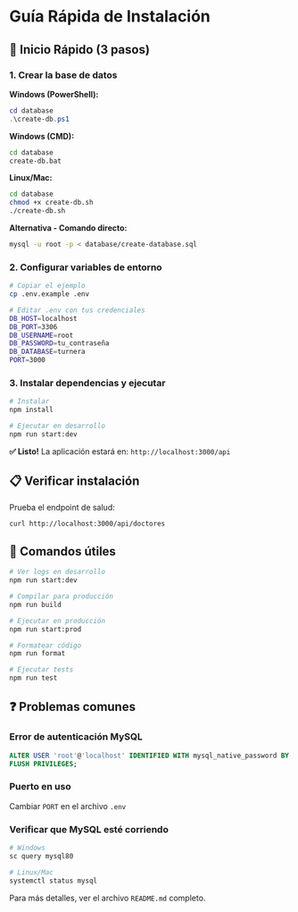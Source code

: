 # Guía Rápida de Instalación

## 🚀 Inicio Rápido (3 pasos)

### 1. Crear la base de datos

**Windows (PowerShell):**
```powershell
cd database
.\create-db.ps1
```

**Windows (CMD):**
```cmd
cd database
create-db.bat
```

**Linux/Mac:**
```bash
cd database
chmod +x create-db.sh
./create-db.sh
```

**Alternativa - Comando directo:**
```bash
mysql -u root -p < database/create-database.sql
```

### 2. Configurar variables de entorno

```bash
# Copiar el ejemplo
cp .env.example .env

# Editar .env con tus credenciales
DB_HOST=localhost
DB_PORT=3306
DB_USERNAME=root
DB_PASSWORD=tu_contraseña
DB_DATABASE=turnera
PORT=3000
```

### 3. Instalar dependencias y ejecutar

```bash
# Instalar
npm install

# Ejecutar en desarrollo
npm run start:dev
```

**✅ Listo!** La aplicación estará en: `http://localhost:3000/api`

## 📋 Verificar instalación

Prueba el endpoint de salud:
```bash
curl http://localhost:3000/api/doctores
```

## 🔧 Comandos útiles

```bash
# Ver logs en desarrollo
npm run start:dev

# Compilar para producción
npm run build

# Ejecutar en producción
npm run start:prod

# Formatear código
npm run format

# Ejecutar tests
npm run test
```

## ❓ Problemas comunes

### Error de autenticación MySQL
```sql
ALTER USER 'root'@'localhost' IDENTIFIED WITH mysql_native_password BY 'tu_contraseña';
FLUSH PRIVILEGES;
```

### Puerto en uso
Cambiar `PORT` en el archivo `.env`

### Verificar que MySQL esté corriendo
```bash
# Windows
sc query mysql80

# Linux/Mac
systemctl status mysql
```

Para más detalles, ver el archivo `README.md` completo.
